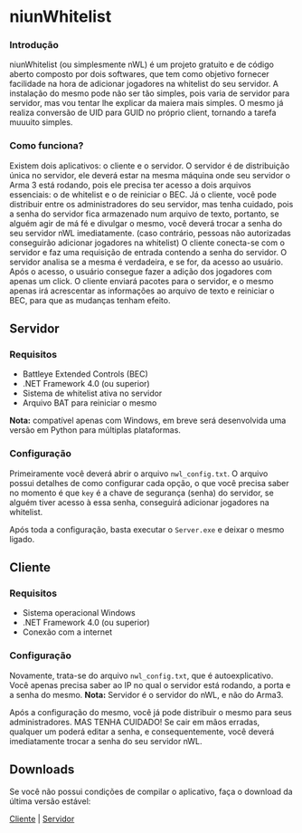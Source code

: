 # niunWhitelist
### Introdução
niunWhitelist (ou simplesmente nWL) é um projeto gratuito e de código aberto composto por dois softwares, que tem como objetivo fornecer facilidade na hora de adicionar jogadores na whitelist do seu servidor. A instalação do mesmo pode não ser tão simples, pois varia de servidor para servidor, mas vou tentar lhe explicar da maiera mais simples.
O mesmo já realiza conversão de UID para GUID no próprio client, tornando a tarefa muuuito simples.

### Como funciona?
Existem dois aplicativos: o cliente e o servidor. O servidor é de distribuição única no servidor, ele deverá estar na mesma máquina onde seu servidor o Arma 3 está rodando, pois ele precisa ter acesso a dois arquivos essenciais: o de whitelist e o de reiniciar o BEC.
Já o cliente, você pode distribuir entre os administradores do seu servidor, mas tenha cuidado, pois a senha do servidor fica armazenado num arquivo de texto, portanto, se alguém agir de má fé e divulgar o mesmo, você deverá trocar a senha do seu servidor nWL imediatamente. (caso contrário, pessoas não autorizadas conseguirão adicionar jogadores na whitelist)
O cliente conecta-se com o servidor e faz uma requisição de entrada contendo a senha do servidor. O servidor analisa se a mesma é verdadeira, e se for, da acesso ao usuário. Após o acesso, o usuário consegue fazer a adição dos jogadores com apenas um click. O cliente enviará pacotes para o servidor, e o mesmo apenas irá acrescentar as informações ao arquivo de texto e reiniciar o BEC, para que as mudanças tenham efeito.

## Servidor
### Requisitos
  - Battleye Extended Controls (BEC)
  - .NET Framework 4.0 (ou superior)
  - Sistema de whitelist ativa no servidor
  - Arquivo BAT para reiniciar o mesmo

**Nota:** compatível apenas com Windows, em breve será desenvolvida uma versão em Python para múltiplas plataformas.

### Configuração
Primeiramente você deverá abrir o arquivo ```nwl_config.txt```.
O arquivo possui detalhes de como configurar cada opção, o que você precisa saber no momento é que ```key``` é a chave de segurança (senha) do servidor, se alguém tiver acesso à essa senha, conseguirá adicionar jogadores na whitelist.

Após toda a configuração, basta executar o ```Server.exe``` e deixar o mesmo ligado.

## Cliente
### Requisitos
  - Sistema operacional Windows
  - .NET Framework 4.0 (ou superior)
  - Conexão com a internet
 
### Configuração
Novamente, trata-se do arquivo ```nwl_config.txt```, que é autoexplicativo.
Você apenas precisa saber ao IP no qual o servidor está rodando, a porta e a senha do mesmo.
**Nota:** Servidor é o servidor do nWL, e não do Arma3.

Após a configuração do mesmo, você já pode distribuir o mesmo para seus administradores.
MAS TENHA CUIDADO! Se cair em mãos erradas, qualquer um poderá editar a senha, e consequentemente, você deverá imediatamente trocar a senha do seu servidor nWL.

## Downloads
Se você não possui condições de compilar o aplicativo, faça o download da última versão estável:

[Cliente](https://github.com/Niunzin/niunWhitelist/tree/master/Downloads/Client) | [Servidor](https://github.com/Niunzin/niunWhitelist/tree/master/Downloads/Server)

